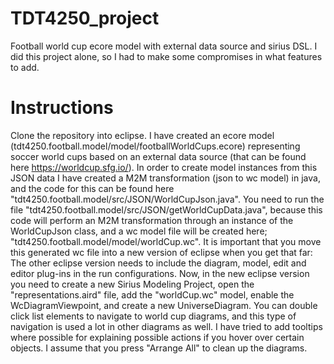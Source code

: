 # TDT4250_project
Football world cup ecore model with external data source and sirius DSL. I did this project alone, so I had to make some compromises in what features to add.
# Instructions
Clone the repository into eclipse. I have created an ecore model (tdt4250.football.model/model/footballWorldCups.ecore) representing soccer world cups based on an external data source (that can be found here https://worldcup.sfg.io/). In order to create model instances from this JSON data I have created a M2M transformation (json to wc model) in java, and the code for this can be found here "tdt4250.football.model/src/JSON/WorldCupJson.java". You need to run the file "tdt4250.football.model/src/JSON/getWorldCupData.java", because this code will perform an M2M transformation through an instance of the WorldCupJson class, and a wc model file will be created here; "tdt4250.football.model/model/worldCup.wc". It is important that you move this generated wc file into a new version of eclipse when you get that far: The other eclipse version needs to include the diagram, model, edit and editor plug-ins in the run configurations. Now, in the new eclipse version you need to create a new Sirius Modeling Project, open the "representations.aird" file, add the "worldCup.wc" model, enable the WcDiagramViewpoint, and create a new UniverseDiagram. You can double click list elements to navigate to world cup diagrams, and this type of navigation is used a lot in other diagrams as well. I have tried to add tooltips where possible for explaining possible actions if you hover over certain objects. I assume that you press "Arrange All" to clean up the diagrams.

